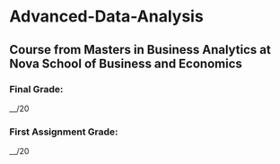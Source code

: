 # Advanced-Data-Analysis
## Course from Masters in Business Analytics at Nova School of Business and Economics

### Final Grade:
__/20

### First Assignment Grade:
__/20
